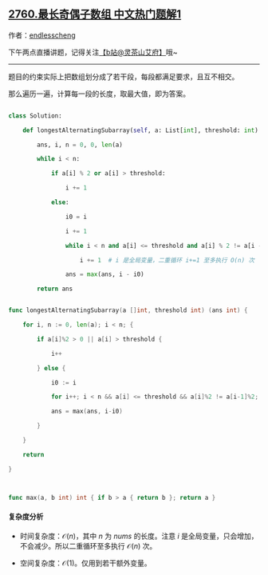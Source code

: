 ## [2760.最长奇偶子数组 中文热门题解1](https://leetcode.cn/problems/longest-even-odd-subarray-with-threshold/solutions/100000/on-fen-zu-xun-huan-by-endlesscheng-iu94)

作者：[endlesscheng](https://leetcode.cn/u/endlesscheng)

下午两点直播讲题，记得关注[【b站@灵茶山艾府】](https://space.bilibili.com/206214)哦~

---

题目的约束实际上把数组划分成了若干段，每段都满足要求，且互不相交。

那么遍历一遍，计算每一段的长度，取最大值，即为答案。

```py [sol-Python3]
class Solution:
    def longestAlternatingSubarray(self, a: List[int], threshold: int) -> int:
        ans, i, n = 0, 0, len(a)
        while i < n:
            if a[i] % 2 or a[i] > threshold:
                i += 1
            else:
                i0 = i
                i += 1
                while i < n and a[i] <= threshold and a[i] % 2 != a[i - 1] % 2:
                    i += 1  # i 是全局变量，二重循环 i+=1 至多执行 O(n) 次
                ans = max(ans, i - i0)
        return ans
```

```go [sol-Go]
func longestAlternatingSubarray(a []int, threshold int) (ans int) {
	for i, n := 0, len(a); i < n; {
		if a[i]%2 > 0 || a[i] > threshold {
			i++
		} else {
			i0 := i
			for i++; i < n && a[i] <= threshold && a[i]%2 != a[i-1]%2; i++ {}
			ans = max(ans, i-i0)
		}
	}
	return
}

func max(a, b int) int { if b > a { return b }; return a }
```

#### 复杂度分析

- 时间复杂度：$\mathcal{O}(n)$，其中 $n$ 为 $\textit{nums}$ 的长度。注意 $i$ 是全局变量，只会增加，不会减少。所以二重循环至多执行 $\mathcal{O}(n)$ 次。
- 空间复杂度：$\mathcal{O}(1)$。仅用到若干额外变量。
